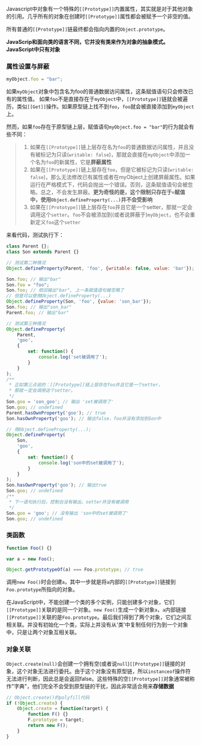 Javascript中对象有一个特殊的`[[Prototype]]`内置属性，其实就是对于其他对象的引用。几乎所有的对象在创建时`[[Prototype]]`属性都会被赋予一个非空的值。

所有普通的`[[Prototype]]`链最终都会指向内置的`Object.prototype`。

**JavaScrip和面向类的语言不同，它并没有类来作为对象的抽象模式。JavaScript中只有对象**

### 属性设置与屏蔽
```javascript
myObject.foo = "bar";
```
如果`myObject`对象中包含名为foo的普通数据访问属性，这条赋值语句只会修改已有的属性值。
如果`foo`不是直接存在于`myObject`中，`[[Prototype]]`链就会被遍历，类似`[[Get]]`操作。如果原型链上找不到`foo`，`foo`就会被直接添加到`myObject`上。

然而，如果`foo`存在于原型链上层，赋值语句`myObject.foo = "bar"`的行为就会有些不同：

> 1. 如果在`[[Prototype]]`链上层存在名为`foo`的普通数据访问属性，并且没有被标记为只读(`writable: false`)，那就会直接在`myObject`中添加一个名为`foo`的新属性，它是**屏蔽属性**
> 2. 如果在`[[Prototype]]`链上层存在`foo`，但是它被标记为只读(`writable: false`)，那么无法修改已有属性或者在myObject上创建屏蔽属性。如果运行在严格模式下，代码会抛出一个错误。否则，这条赋值语句会被忽略。总之，不会发生屏蔽。**更为奇怪的是，这个限制只存在于`=`赋值中，使用`Object.defineProperty(...)`并不会受影响**
> 3. 如果在`[[Prototype]]`链上层存在`foo`并且它是一个setter，那就一定会调用这个`setter`。`foo`不会被添加到(或者说屏蔽于)`myObject`，也不会重新定义`foo`这个`setter`

来看代码，测试执行下：
```javascript
class Parent {};
class Son extends Parent {}

// 测试第二种情况
Object.defineProperty(Parent, 'foo', {writable: false, value: 'bar'});

Son.foo; // 输出"bar"
Son.foo = "foo";
Son.foo; // 依旧输出"bar", 上一条赋值语句被忽略了
// 但是可以使用Object.defineProperty(...)
Object.defineProperty(Son, 'foo', {value: 'son_bar'});
Son.foo; // 输出"son_bar"
Parent.foo; // 输出"bar"

// 测试第三种情况
Object.defineProperty(
    Parent,
    'goo', 
    {
        set: function() {
            console.log('set被调用了');
        }
    }
);
/**
 * 正如第三点说的：[[Prototype]]链上层存在foo并且它是一个setter，
 * 那就一定会调用这个setter。
 */
Son.goo = 'son_goo'; // 输出 'set被调用了'
Son.goo; // undefined
Parent.hasOwnProperty('goo'); // true
Son.hasOwnProperty('goo'); // 输出false，foo并没有添加到Son中

// 用Object.defineProperty(...);
Object.defineProperty(
    Son,
    'goo', 
    {
        set: function() {
            console.log('son中的set被调用了');
        }
    }
);
Son.hasOwnProperty('goo'); // 输出true
Son.goo; // undefined
/**
 * 下一语句执行后，控制台没有输出。setter并没有被调用
 */ 
Son.goo = 'goo'; // 没有输出 'son中的set被调用了'
Son.goo; // undefined
```

### 类函数
```javascript
function Foo() {}

var a = new Foo();

Object.getPrototypeOf(a) === Foo.prototype; // true
```
调用`new Foo()`时会创建`a`，其中一步就是将`a`内部的`[[Prototype]]`链接到`Foo.prototype`所指向的对象。

在JavaScript中，不能创建一个类的多个实例，只能创建多个对象，它们`[[Prototype]]`关联的是同一个对象。`new Foo()`生成一个新对象`a`，`a`内部链接`[[Prototype]]`关联的是`Foo.prototype`。最后我们得到了两个对象，它们之间互相关联。并没有初始化一个类，实际上并没有从'类'中复制任何行为到一个对象中，只是让两个对象互相关联。

### 对象关联
`Object.create(null)`会创建一个拥有空(或者说`null`)`[[Prototype]]`链接的对象，这个对象无法进行委托。由于这个对象没有原型链，所以`instanceof`操作符无法进行判断，因此总是会返回false。这些特殊的空`[[Prototype]]`对象通常被称作"字典"，他们完全不会受到原型链的干扰，因此非常适合用来**存储数据**

```javascript
// Object.create()的polyfill代码
if (!Object.create) {
    Object.create = function(target) {
        function F() {}
        F.prototype = target;
        return new F();
    }
}
```